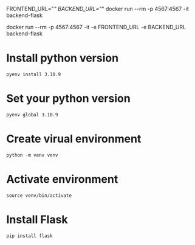 FRONTEND_URL="*" BACKEND_URL="*" docker run --rm -p 4567:4567 -it backend-flask

docker run --rm -p 4567:4567 -it  -e FRONTEND_URL -e BACKEND_URL backend-flask

# Install python version
```
pyenv install 3.10.9
```

# Set your python version
```
pyenv global 3.10.9
```

# Create virual environment
```
python -m venv venv
```

# Activate environment
```
source venv/bin/activate
```

# Install Flask
```
pip install flask
```